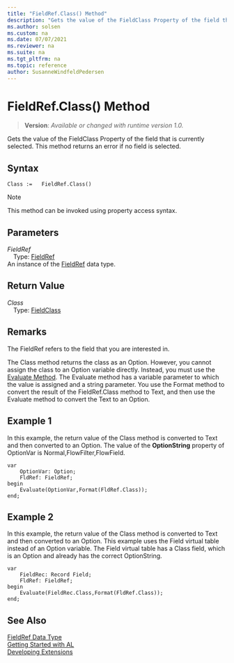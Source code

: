 ```yaml
---
title: "FieldRef.Class() Method"
description: "Gets the value of the FieldClass Property of the field that is currently selected."
ms.author: solsen
ms.custom: na
ms.date: 07/07/2021
ms.reviewer: na
ms.suite: na
ms.tgt_pltfrm: na
ms.topic: reference
author: SusanneWindfeldPedersen
---
```

[//]: # (START>DO_NOT_EDIT)
[//]: # (IMPORTANT:Do not edit any of the content between here and the END>DO_NOT_EDIT.)
[//]: # (Any modifications should be made in the .xml files in the ModernDev repo.)
# FieldRef.Class() Method
> **Version**: _Available or changed with runtime version 1.0._

Gets the value of the FieldClass Property of the field that is currently selected. This method returns an error if no field is selected.


## Syntax
```AL
Class :=   FieldRef.Class()
```
> [!NOTE]
> This method can be invoked using property access syntax.

## Parameters
*FieldRef*  
&emsp;Type: [FieldRef](fieldref-data-type.md)  
An instance of the [FieldRef](fieldref-data-type.md) data type.  

## Return Value
*Class*  
&emsp;Type: [FieldClass](../fieldclass/fieldclass-option.md)  



[//]: # (IMPORTANT: END>DO_NOT_EDIT)

## Remarks

The FieldRef refers to the field that you are interested in.  
  
The Class method returns the class as an Option. However, you cannot assign the class to an Option variable directly. Instead, you must use the [Evaluate Method](../system/system-evaluate-method.md). The Evaluate method has a variable parameter to which the value is assigned and a string parameter. You use the Format method to convert the result of the FieldRef.Class method to Text, and then use the Evaluate method to convert the Text to an Option.  
  
## Example 1

In this example, the return value of the Class method is converted to Text and then converted to an Option. The value of the **OptionString** property of OptionVar is Normal,FlowFilter,FlowField.  
  
```al
var
    OptionVar: Option;
    FldRef: FieldRef;
begin
    Evaluate(OptionVar,Format(FldRef.Class));  
end;
```  
  
## Example 2

 
In this example, the return value of the Class method is converted to Text and then converted to an Option. This example uses the Field virtual table instead of an Option variable. The Field virtual table has a Class field, which is an Option and already has the correct OptionString.  

```al
var
    FieldRec: Record Field;
    FldRef: FieldRef;
begin
    Evaluate(FieldRec.Class,Format(FldRef.Class));  
end;
```  

## See Also

[FieldRef Data Type](fieldref-data-type.md)  
[Getting Started with AL](../../devenv-get-started.md)  
[Developing Extensions](../../devenv-dev-overview.md)